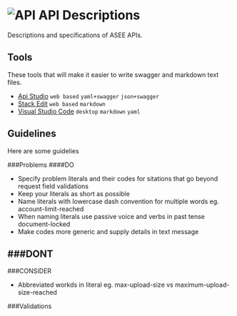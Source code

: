 ![API](http://www.onedesk.com/wordpress/wp-content/uploads/2012/10/API-128x128.png)
API Descriptions
================
Descriptions and specifications of ASEE APIs.

Tools
-----
These tools that will make it easier to write swagger and markdown text files.
- [Api Studio](http://playground.apistudio.io/) `web based` `yaml+swagger` `json+swagger`
- [Stack Edit](https://stackedit.io) `web based` `markdown`
- [Visual Studio Code](https://code.visualstudio.com) `desktop` `markdown` `yaml`

Guidelines
----------
Here are some guidelies

###Problems
####DO
- Specify problem literals and their codes for sitations that go beyond request field validations
- Keep your literals as short as possible
- Name literals with lowercase dash convention for multiple words eg. account-limit-reached
- When naming literals use passive voice and verbs in past tense document-locked
- Make codes more generic and supply details in text message

###DONT
-

###CONSIDER
- Abbreviated workds in literal eg. max-upload-size vs maximum-upload-size-reached

###Validations
